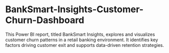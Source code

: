 # BankSmart-Insights-Customer-Churn-Dashboard
This Power BI report, titled BankSmart Insights, explores and visualizes customer churn patterns in a retail banking environment. It identifies key factors driving customer exit and supports data-driven retention strategies.
